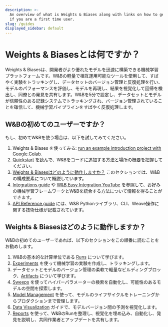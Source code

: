 ```yaml
---
description: >-
  An overview of what is Weights & Biases along with links on how to get started
  if you are a first time user.
slug: /guides
displayed_sidebar: default
---
```


# Weights & Biasesとは何ですか？

Weights & Biasesは、開発者がより優れたモデルを迅速に構築できる機械学習プラットフォームです。W&Bの軽量で相互運用可能なツールを使用して、すばやく実験をトラッキングし、データセットのバージョン管理と反復処理を行い、モデルのパフォーマンスを評価し、モデルを再現し、結果を視覚化して回帰を検出し、同僚との発見を共有します。W&Bを5分で設定し、データセットとモデルが信頼性のある記録システムでトラッキングされ、バージョン管理されていることを確信して、機械学習パイプラインをすばやく反復処理します。

<!-- ![](@site/static/images/general/diagram_2021.png) -->

## W&Bの初めてのユーザーですか？

もし、初めてW&Bを使う場合は、以下を試してみてください。

1. Weights & Biases を使ってみる: [run an example introduction project with Google Colab](http://wandb.me/intro).
1. [Quickstart](../quickstart.md) を読んで、W&Bをコードに追加する方法と場所の概要を把握してください。
1. [Weights & Biasesはどのように動作しますか？](#how-does-weights--biases-work) このセクションでは、W&Bの構成要素について概説しています。
1. [Integrations guide](./integrations/intro.md) や [W&B Easy Integration YouTube](https://www.youtube.com/playlist?list=PLD80i8An1OEGDADxOBaH71ZwieZ9nmPGC) を参照して、お好みの機械学習フレームワークとW&Bを統合する方法について情報を得ることができます。
1. [API Reference guide](../ref/README.md) には、W&B Pythonライブラリ、CLI、Weave操作に関する技術仕様が記載されています。

## Weights & Biasesはどのように動作しますか？

W&Bの初めてのユーザーであれば、以下のセクションをこの順番に読むことをお勧めします。

1. W&Bの基本的な計算単位である [Runs](./runs/intro.md) について学びます。
2. [Experiments](./track/intro.md) を使って機械学習の実験を作成し、トラッキングします。
3. データセットとモデルのバージョン管理の柔軟で軽量なビルディングブロック、[Artifacts](./artifacts/intro.md) について学びます。
4. [Sweeps](./sweeps/intro.md) を使ってハイパーパラメーターの検索を自動化し、可能性のあるモデルの空間を探索します。
5. [Model Management](./models/intro.md) を使って、モデルのライフサイクルをトレーニングからプロダクションまで管理します。
6. [Data Visualization](./data-vis/intro.md) ガイドで、モデルバージョン間の予測を視覚化します。
7. [Reports](./reports/intro.md) を使って、W&BのRunを整理し、視覚化を埋め込み、自動化し、発見を説明し、共同作業者とアップデートを共有します。